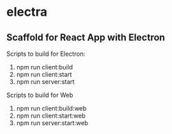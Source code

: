 # electra

## Scaffold for React App with Electron

Scripts to build for Electron:
1. npm run client:build
2. npm run client:start
3. npm run server:start

Scripts to build for Web
1. npm run client:build:web
2. npm run client:start:web
3. npm run server:start:web
